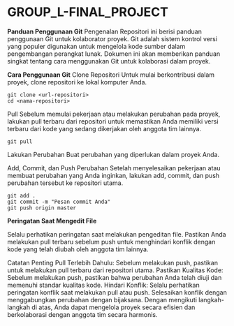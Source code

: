 # GROUP_L-FINAL_PROJECT

**Panduan Penggunaan Git**
Pengenalan Repositori ini berisi panduan penggunaan Git untuk kolaborator proyek. Git adalah sistem kontrol versi yang populer digunakan untuk mengelola kode sumber dalam pengembangan perangkat lunak. Dokumen ini akan memberikan panduan singkat tentang cara menggunakan Git untuk kolaborasi dalam proyek.

**Cara Penggunaan Git**
Clone Repositori Untuk mulai berkontribusi dalam proyek, clone repositori ke lokal komputer Anda.

    git clone <url-repositori>
    cd <nama-repositori>

Pull Sebelum memulai pekerjaan atau melakukan perubahan pada proyek, lakukan pull terbaru dari repositori untuk memastikan Anda memiliki versi terbaru dari kode yang sedang dikerjakan oleh anggota tim lainnya.

    git pull

Lakukan Perubahan Buat perubahan yang diperlukan dalam proyek Anda.

Add, Commit, dan Push Perubahan Setelah menyelesaikan pekerjaan atau membuat perubahan yang Anda inginkan, lakukan add, commit, dan push perubahan tersebut ke repositori utama.

    git add .
    git commit -m "Pesan commit Anda"
    git push origin master

**Peringatan Saat Mengedit File**

Selalu perhatikan peringatan saat melakukan pengeditan file. Pastikan Anda melakukan pull terbaru sebelum push untuk menghindari konflik dengan kode yang telah diubah oleh anggota tim lainnya.

Catatan Penting Pull Terlebih Dahulu: Sebelum melakukan push, pastikan untuk melakukan pull terbaru dari repositori utama. Pastikan Kualitas Kode: Sebelum melakukan push, pastikan bahwa perubahan Anda telah diuji dan memenuhi standar kualitas kode. Hindari Konflik: Selalu perhatikan peringatan konflik saat melakukan pull atau push. Selesaikan konflik dengan menggabungkan perubahan dengan bijaksana. Dengan mengikuti langkah-langkah di atas, Anda dapat mengelola proyek secara efisien dan berkolaborasi dengan anggota tim secara harmonis.

